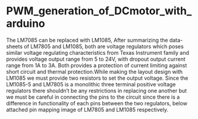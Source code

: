# PWM_generation_of_DCmotor_with_arduino
The LM7085 can be replaced with LM1085, After summarizing the data-sheets of LM7805
and LM1085, both are voltage regulators which poses similar voltage regulating characteristics
from Texas Instrument family and provides voltage output range from 5 to 24V, with
dropout output current range from 1A to 3A. Both provides a protection of current limiting
against short circuit and thermal protection.While making the layout design with LM1085
we must provide two resistors to set the output voltage. Since the LM1085-5 and LM7805
is a monolithic three terminal positive voltage regulators there shouldn’t be any restrictions
in replacing one another but we must be careful in connecting the pins to the circuit since
there is a difference in functionality of each pins between the two regulators, below attached
pin mapping image of LM7805 and LM1085 respectively.
